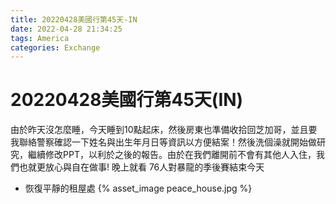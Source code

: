 ```yaml
---
title: 20220428美國行第45天-IN
date: 2022-04-28 21:34:25
tags: America
categories: Exchange
---
```

# 20220428美國行第45天(IN)

由於昨天沒怎麼睡，今天睡到10點起床，然後房東也準備收拾回芝加哥，並且要我聯絡警察確認一下姓名與出生年月日等資訊以方便結案！然後洗個澡就開始做研究，繼續修改PPT，以利於之後的報告。由於在我們離開前不會有其他人入住，我們也就更放心與自在做事!  晚上就看 76人對暴龍的季後賽結束今天

- 恢復平靜的租屋處
 {% asset_image peace_house.jpg %}